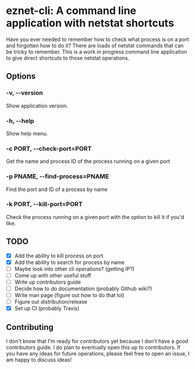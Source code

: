 # eznet-cli: A command line application with netstat shortcuts

Have you ever needed to remember how to check what process is on a port and forgotten how to do it? There are loads of netstat commands that can be tricky to remember. This is a work in progress command line application to give direct shortcuts to those netstat operations.

## Options

### -v, --version
Show application version.

### -h, --help
Show help menu.

### -c PORT, --check-port=PORT
Get the name and process ID of the process running on a given port

### -p PNAME, --find-process=PNAME
Find the port and ID of a process by name

### -k PORT, --kill-port=PORT
Check the process running on a given port with the option to kill it if you'd like.

## TODO
- [x] Add the ability to kill process on port
- [x] Add the ability to search for process by name
- [ ] Maybe look into other cli operations? (getting IP?)
- [ ] Come up with other useful stuff
- [ ] Write up contributors guide
- [ ] Decide how to do documentation (probably Github wiki?)
- [ ] Write man page (figure out how to do that lol)
- [ ] Figure out distribution/release
- [x] Set up CI (probably Travis)

## Contributing
I don't know that I'm ready for contributors yet because I don't have a good contributors guide. I do plan to eventually open this up to contributors. If you have any ideas for future operations, please feel free to open an issue, I am happy to discuss ideas!
